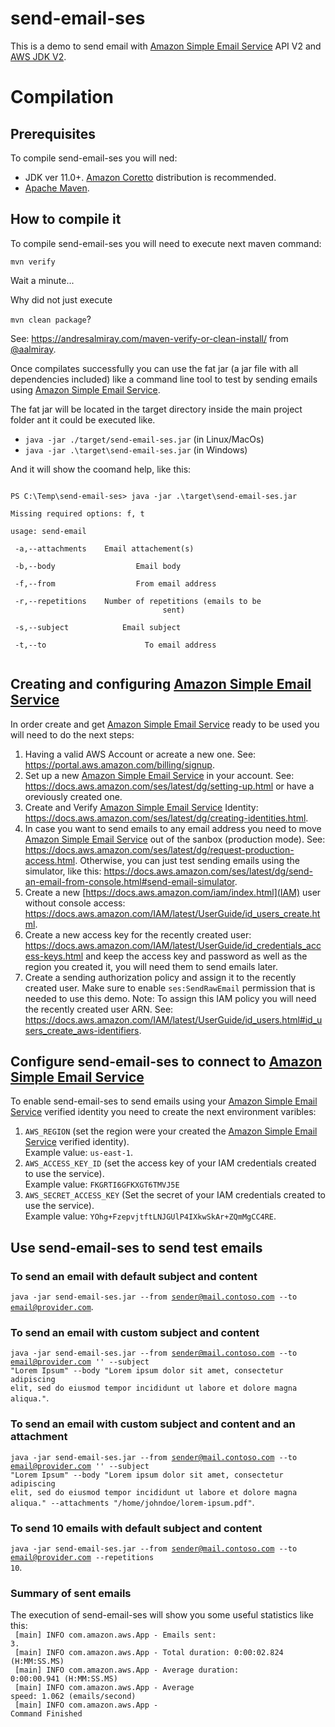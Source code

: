 # send-email-ses
This is a demo to send email with [Amazon Simple Email Service](https://aws.amazon.com/ses/) API V2 and [AWS JDK V2](https://sdk.amazonaws.com/java/api/latest/software/amazon/awssdk/services/sesv2/package-summary.html).

# Compilation
## Prerequisites
To compile send-email-ses you will ned:
- JDK ver 11.0+. [Amazon Coretto](https://aws.amazon.com/corretto/) distribution is recommended.
- [Apache Maven](https://maven.apache.org/).
## How to compile it
To compile send-email-ses you will need to execute next maven command:

<code>mvn verify</code></br>

Wait a minute...

Why did not just execute

<code>mvn clean package</code>?

See: https://andresalmiray.com/maven-verify-or-clean-install/ from [@aalmiray](https://twitter.com/aalmiray).

Once compilates successfully you can use the fat jar (a jar file with all dependencies included) like a command line tool to test by sending emails using  [Amazon Simple Email Service](https://aws.amazon.com/ses/).

The fat jar will be located in the target directory inside the main project folder ant it could be executed like.
- <code>java -jar ./target/send-email-ses.jar</code> (in Linux/MacOs)
- <code>java -jar .\target\send-email-ses.jar</code> (in Windows)

And it will show the coomand help, like this:

<code>
PS C:\Temp\send-email-ses> java -jar .\target\send-email-ses.jar</br>
Missing required options: f, t</br>
usage: send-email</br>
 -a,--attachments <attachments>   Email attachement(s)</br>
 -b,--body <body>                 Email body</br>
 -f,--from <from>                 From email address</br>
 -r,--repetitions <repetitions>   Number of repetitions (emails to be
                                  sent)</br>
 -s,--subject <subject>           Email subject</br>
 -t,--to <to>                     To email address</br>
</code>

## Creating and configuring [Amazon Simple Email Service](https://aws.amazon.com/ses/)
In order create and get [Amazon Simple Email Service](https://aws.amazon.com/ses/)  ready to be used you will need to do the next steps:
1. Having a valid AWS Account or acreate a new one. See: https://portal.aws.amazon.com/billing/signup.
2. Set up a new [Amazon Simple Email Service](https://aws.amazon.com/ses/) in your account. See: https://docs.aws.amazon.com/ses/latest/dg/setting-up.html or have a oreviously created one.
3. Create and Verify [Amazon Simple Email Service](https://aws.amazon.com/ses/) Identity: https://docs.aws.amazon.com/ses/latest/dg/creating-identities.html.
4. In case you want to send emails to any email address you need to move [Amazon Simple Email Service](https://aws.amazon.com/ses/) out of the sanbox (production mode). See: https://docs.aws.amazon.com/ses/latest/dg/request-production-access.html. Otherwise, you can just test sending emails using the simulator, like this: https://docs.aws.amazon.com/ses/latest/dg/send-an-email-from-console.html#send-email-simulator.
5. Create a new [https://docs.aws.amazon.com/iam/index.html](IAM) user without console access: https://docs.aws.amazon.com/IAM/latest/UserGuide/id_users_create.html.
6. Create a new access key for the recently created user: https://docs.aws.amazon.com/IAM/latest/UserGuide/id_credentials_access-keys.html and keep the access key and password as well as the region you created it, you will need them to send emails later.
7. Create a sending authorization policy and assign it to the recently created user. Make sure to enable <code>ses:SendRawEmail</code> permission that is needed to use this demo. Note: To assign this IAM policy you will need the recently created user ARN. See: https://docs.aws.amazon.com/IAM/latest/UserGuide/id_users.html#id_users_create_aws-identifiers.

## Configure send-email-ses to connect to [Amazon Simple Email Service](https://aws.amazon.com/ses/)
To enable send-email-ses to send emails using your [Amazon Simple Email Service](https://aws.amazon.com/ses/) verified identity you need to create the next environment varibles:
1. <code>AWS_REGION</code> (set the region were your created the [Amazon Simple Email Service](https://aws.amazon.com/ses/) verified identity). </br>Example value: <code>us-east-1</code>.
2. <code>AWS_ACCESS_KEY_ID</code> (set the access key of your IAM credentials created to use the service). </br>Example value: <code>FKGRTI6GFKXGT6TMVJ5E</code>
3. <code>AWS_SECRET_ACCESS_KEY</code> (Set the secret of your IAM credentials created to use the service). </br>Example value: <code>YOhg+FzepvjtftLNJGUlP4IXkwSkAr+ZQmMgCC4RE</code>.

## Use send-email-ses to send test emails

### To send an email with default subject and content
<code>java -jar send-email-ses.jar --from sender@mail.contoso.com --to email@provider.com</code>.</br>

### To send an email with custom subject and content
<code>java -jar send-email-ses.jar --from sender@mail.contoso.com --to email@provider.com '' --subject "Lorem Ipsum" --body "Lorem ipsum dolor sit amet, consectetur adipiscing elit, sed do eiusmod tempor incididunt ut labore et dolore magna aliqua."</code>.</br>

### To send an email with custom subject and content and an attachment
<code>java -jar send-email-ses.jar --from sender@mail.contoso.com --to email@provider.com '' --subject "Lorem Ipsum" --body "Lorem ipsum dolor sit amet, consectetur adipiscing elit, sed do eiusmod tempor incididunt ut labore et dolore magna aliqua." --attachments "/home/johndoe/lorem-ipsum.pdf"</code>.</br>

### To send 10 emails with default subject and content
<code>java -jar send-email-ses.jar --from sender@mail.contoso.com --to email@provider.com --repetitions 10</code>.</br>

### Summary of sent emails
The execution of send-email-ses will show you some useful statistics like this:</br>
<code>
[main] INFO com.amazon.aws.App - Emails sent: 3.</br>
[main] INFO com.amazon.aws.App - Total duration: 0:00:02.824 (H:MM:SS.MS)</br>
[main] INFO com.amazon.aws.App - Average duration: 0:00:00.941 (H:MM:SS.MS)</br>
[main] INFO com.amazon.aws.App - Average speed: 1.062 (emails/second)</br>
[main] INFO com.amazon.aws.App - Command Finished</br>
</code>
